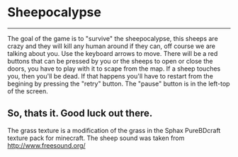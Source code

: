 # Sheepocalypse

----------------------------------------------
The goal of the game is to "survive" the sheepocalypse, this sheeps are crazy and they will kill any human around if they can, off course we are talking about you. 
Use the keyboard arrows to move.
There will be a red buttons that can be pressed by you or the sheeps to open or close the doors, you have to play with it to scape from the map.
If a sheep touches you, then you'll be dead. If that happens you'll have to restart from the begining by pressing the "retry" button.
The "pause" button is in the left-top of the screen.

So, thats it. Good luck out there.
---------------------------------------------

The grass texture is a modification of the grass in the Sphax PureBDcraft texture pack for minecraft.
The sheep sound was taken from http://www.freesound.org/
